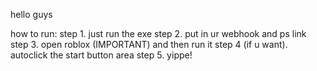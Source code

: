 hello guys

how to run:
step 1. just run the exe
step 2. put in ur webhook and ps link
step 3. open roblox (IMPORTANT) and then run it
step 4 (if u want). autoclick the start button area
step 5. yippe!

